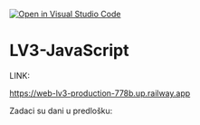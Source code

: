 [![Open in Visual Studio Code](https://classroom.github.com/assets/open-in-vscode-2e0aaae1b6195c2367325f4f02e2d04e9abb55f0b24a779b69b11b9e10269abc.svg)](https://classroom.github.com/online_ide?assignment_repo_id=19318816&assignment_repo_type=AssignmentRepo)
# LV3-JavaScript

LINK:

https://web-lv3-production-778b.up.railway.app

Zadaci su dani u predlošku:
